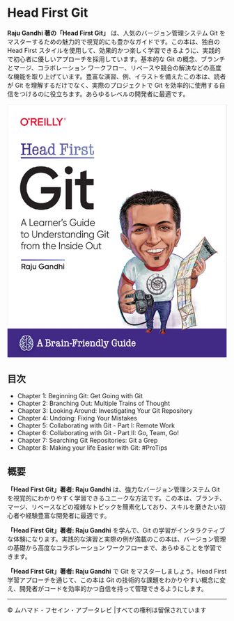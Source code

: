 <!-- ©©©©©©©©©©©©©©©©©©©©©©©© All Rights Are Reserved By Muhammad Husain Abootalebi ©©©©©©©©©©©©©©©©©©©©©©©©©©©©©©©©©© -->

# Head First Git

**Raju Gandhi 著の「Head First Git」** は、人気のバージョン管理システム Git をマスターするための魅力的で視覚的にも豊かなガイドです。この本は、独自の Head First スタイルを使用して、効果的かつ楽しく学習できるように、実践的で初心者に優しいアプローチを採用しています。基本的な Git の概念、ブランチとマージ、コラボレーション ワークフロー、リベースや競合の解決などの高度な機能を取り上げています。豊富な演習、例、イラストを備えたこの本は、読者が Git を理解するだけでなく、実際のプロジェクトで Git を効率的に使用する自信をつけるのに役立ちます。あらゆるレベルの開発者に最適です。

![1 - Learn Django in 24 hours](../../assets/Books/Book%20Covers/2%20-%20Head%20First%20Git.webp)

## 目次

- Chapter 1: Beginning Git: Get Going with Git
- Chapter 2: Branching Out: Multiple Trains of Thought
- Chapter 3: Looking Around: Investigating Your Git Repository
- Chapter 4: Undoing: Fixing Your Mistakes
- Chapter 5: Collaborating with Git - Part I: Remote Work
- Chapter 6: Collaborating with Git - Part II: Go, Team, Go!
- Chapter 7: Searching Git Repositories: Git a Grep
- Chapter 8: Making your life Easier with Git: #ProTips

## 概要

**「Head First Git」著者: Raju Gandhi** は、強力なバージョン管理システム Git を視覚的にわかりやすく学習できるユニークな方法です。この本は、ブランチ、マージ、リベースなどの複雑なトピックを簡素化しており、スキルを磨きたい初心者や経験豊富な開発者に最適です。

**「Head First Git」著者: Raju Gandhi** を学んで、Git の学習がインタラクティブな体験になります。実践的な演習と実際の例が満載のこの本は、バージョン管理の基礎から高度なコラボレーション ワークフローまで、あらゆることを学習できます。

**「Head First Git」著者: Raju Gandhi** で Git をマスターしましょう。Head First 学習アプローチを通じて、この本は Git の技術的な課題をわかりやすい概念に変え、開発者がコードを効率的かつ自信を持って管理できるようにします。

---

© ムハマド・フセイン・アブータレビ |すべての権利は留保されています

<!-- ©©©©©©©©©©©©©©©©©©©©©©©© All Rights Are Reserved By Muhammad Husain Abootalebi ©©©©©©©©©©©©©©©©©©©©©©©©©©©©©©©©©© -->
